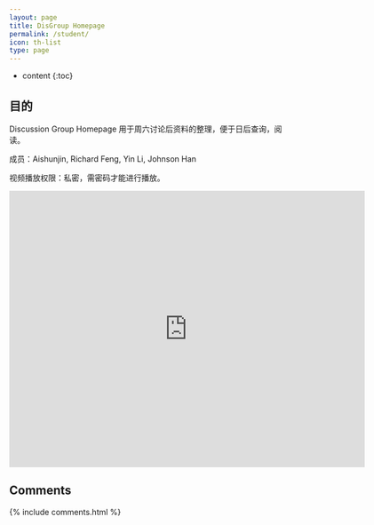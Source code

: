 ```yaml
---
layout: page
title: DisGroup Homepage
permalink: /student/
icon: th-list
type: page
---
```

* content
{:toc}
## 目的

Discussion Group Homepage 用于周六讨论后资料的整理，便于日后查询，阅读。

成员：Aishunjin, Richard Feng, Yin Li, Johnson Han

视频播放权限：私密，需密码才能进行播放。

<iframe frameborder="0" width="640" height="498" src="http://v.youku.com/v_show/id_XMzEzODYwMjQ4NA==.html"allowfullscreen></iframe>


## Comments

{% include comments.html %}
